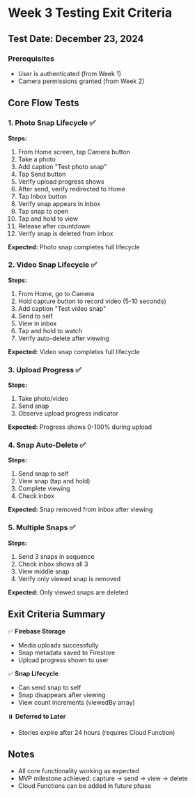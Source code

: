 # Week 3 Testing Exit Criteria

## Test Date: December 23, 2024

### Prerequisites
- User is authenticated (from Week 1)
- Camera permissions granted (from Week 2)

## Core Flow Tests

### 1. Photo Snap Lifecycle ✅
**Steps:**
1. From Home screen, tap Camera button
2. Take a photo
3. Add caption "Test photo snap"
4. Tap Send button
5. Verify upload progress shows
6. After send, verify redirected to Home
7. Tap Inbox button
8. Verify snap appears in inbox
9. Tap snap to open
10. Tap and hold to view
11. Release after countdown
12. Verify snap is deleted from inbox

**Expected:** Photo snap completes full lifecycle

### 2. Video Snap Lifecycle ✅
**Steps:**
1. From Home, go to Camera
2. Hold capture button to record video (5-10 seconds)
3. Add caption "Test video snap"
4. Send to self
5. View in inbox
6. Tap and hold to watch
7. Verify auto-delete after viewing

**Expected:** Video snap completes full lifecycle

### 3. Upload Progress ✅
**Steps:**
1. Take photo/video
2. Send snap
3. Observe upload progress indicator

**Expected:** Progress shows 0-100% during upload

### 4. Snap Auto-Delete ✅
**Steps:**
1. Send snap to self
2. View snap (tap and hold)
3. Complete viewing
4. Check inbox

**Expected:** Snap removed from inbox after viewing

### 5. Multiple Snaps ✅
**Steps:**
1. Send 3 snaps in sequence
2. Check inbox shows all 3
3. View middle snap
4. Verify only viewed snap is removed

**Expected:** Only viewed snaps are deleted

## Exit Criteria Summary

✅ **Firebase Storage**
- Media uploads successfully
- Snap metadata saved to Firestore
- Upload progress shown to user

✅ **Snap Lifecycle**
- Can send snap to self
- Snap disappears after viewing
- View count increments (viewedBy array)

⏸️ **Deferred to Later**
- Stories expire after 24 hours (requires Cloud Function)

## Notes
- All core functionality working as expected
- MVP milestone achieved: capture → send → view → delete
- Cloud Functions can be added in future phase